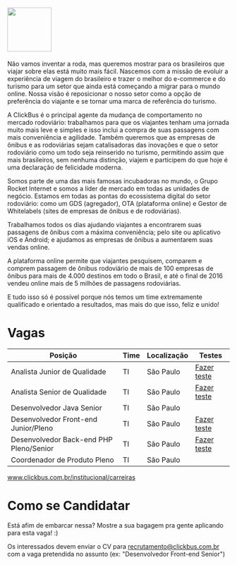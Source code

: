 # <img height="100" src="https://static.clickbus.com/live/ClickBus/logo-clickbus-purple.svg">

Não vamos inventar a roda, mas queremos mostrar para os brasileiros que viajar sobre elas está muito mais fácil. Nascemos com a missão de evoluir a experiência de viagem do brasileiro e trazer o melhor do e-commerce e do turismo para um setor que ainda está começando a migrar para o mundo online. Nossa visão é reposicionar o nosso setor como a opção de preferência do viajante e se tornar uma marca de referência do turismo.

A ClickBus é o principal agente da mudança de comportamento no mercado rodoviário: trabalhamos para que os viajantes tenham uma jornada muito mais leve e simples e isso inclui a compra de suas passagens com mais conveniência e agilidade. Também queremos que as empresas de ônibus e as rodoviárias sejam catalisadoras das inovações e que o setor rodoviário como um todo seja reinserido no turismo, permitindo assim que mais brasileiros, sem nenhuma distinção, viajem e participem do que hoje é uma declaração de felicidade moderna.

Somos parte de uma das mais famosas incubadoras no mundo, o Grupo Rocket Internet e somos a líder de mercado em todas as unidades de negócio. Estamos em todas as pontas do ecossistema digital do setor rodoviário: como um GDS (agregador), OTA (plataforma online) e Gestor de Whitelabels (sites de empresas de ônibus e de rodoviárias).

Trabalhamos todos os dias ajudando viajantes a encontrarem suas passagens de ônibus com a máxima conveniência; pelo site ou aplicativo iOS e Android; e ajudamos as empresas de ônibus a aumentarem suas vendas online.

A plataforma online permite que viajantes pesquisem, comparem e comprem passagem de ônibus rodoviário de mais de 100 empresas de ônibus para mais de 4.000 destinos em todo o Brasil, e até o final de 2016 vendeu online mais de 5 milhões de passagens rodoviárias.

E tudo isso só é possível porque nós temos um time extremamente qualificado e orientado a resultados, mas mais do que isso, feliz e unido!

# Vagas

Posição |	Time | Localização | Testes
------- | ---- | ----------- | ------
Analista Junior de Qualidade	| TI	| São Paulo | [Fazer teste](https://www.hackerrank.com/qa-clickbus)
Analista Senior de Qualidade	| TI	| São Paulo | [Fazer teste](https://www.hackerrank.com/qa-clickbus)
Desenvolvedor Java Senior	| TI	| São Paulo | 
Desenvolvedor Front-end Junior/Pleno	| TI	| São Paulo | [Fazer teste](https://github.com/RocketBus/quero-ser-clickbus/tree/master/testes/fullstack-developer)
Desenvolvedor Back-end PHP Pleno/Senior	| TI	| São Paulo | [Fazer teste](https://github.com/RocketBus/quero-ser-clickbus/tree/master/testes/fullstack-developer)
Coordenador de Produto Pleno	| TI	| São Paulo | 

www.clickbus.com.br/institucional/carreiras

# Como se Candidatar

Está afim de embarcar nessa? Mostre a sua bagagem pra gente aplicando para esta vaga! :)

Os interessados devem enviar o CV para recrutamento@clickbus.com.br com a vaga pretendida no assunto (ex: "Desenvolvedor Front-end Senior")
